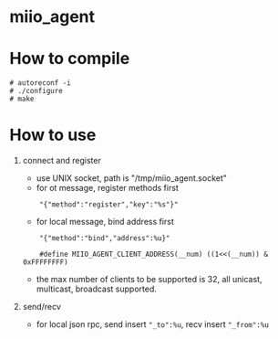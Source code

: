 # miio_agent

# How to compile
```
# autoreconf -i
# ./configure
# make
```

# How to use
1. connect and register
    * use UNIX socket, path is "/tmp/miio_agent.socket"
    * for ot message, register methods first
    ```
        "{"method":"register","key":"%s"}"
    ```
    * for local message, bind address first
    ```
        "{"method":"bind","address":%u}"

        #define MIIO_AGENT_CLIENT_ADDRESS(__num) ((1<<(__num)) & 0xFFFFFFFF)
    ```
    * the max number of clients to be supported is 32, all unicast, multicast, broadcast supported.

2. send/recv
    - for local json rpc, send insert `"_to":%u`, recv insert `"_from":%u`
